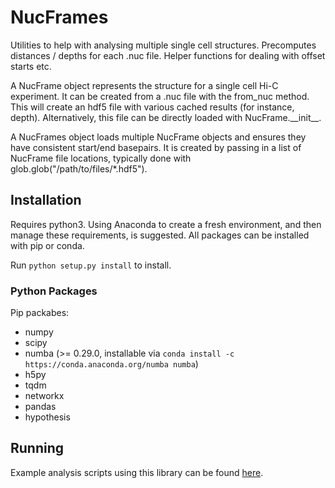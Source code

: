# NucFrames

Utilities to help with analysing multiple single cell structures.
Precomputes distances / depths for each .nuc file. 
Helper functions for dealing with offset starts etc.

A NucFrame object represents the structure for a single cell Hi-C experiment. It
can be created from a .nuc file with the from_nuc method. This will create an
hdf5 file with various cached results (for instance, depth). Alternatively, this
file can be directly loaded with NucFrame.\_\_init\_\_.

A NucFrames object loads multiple NucFrame objects and ensures they have
consistent start/end basepairs. It is created by passing in a list of NucFrame
file locations, typically done with glob.glob("/path/to/files/*.hdf5").

## Installation

Requires python3. Using Anaconda to create a fresh environment, and then manage
these requirements, is suggested. All packages can be installed with pip or
conda.

Run ```python setup.py install``` to install.

### Python Packages


Pip packabes:
* numpy
* scipy
* numba (>= 0.29.0, installable via ```conda install -c https://conda.anaconda.org/numba numba```)
* h5py
* tqdm
* networkx
* pandas
* hypothesis

## Running

Example analysis scripts using this library can be found [here](https://github.com/latkins/SingleCellStructureAnalysis).
